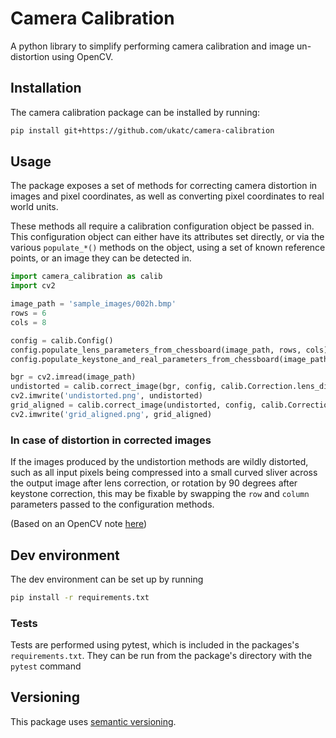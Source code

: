 # Camera Calibration

A python library to simplify performing camera calibration and image un-distortion using OpenCV.

## Installation

The camera calibration package can be installed by running:
```bash
pip install git+https://github.com/ukatc/camera-calibration
```

## Usage

The package exposes a set of methods for correcting camera distortion in images and pixel
coordinates, as well as converting pixel coordinates to real world units.

These methods all require a calibration configuration object be passed in.
This configuration object can either have its attributes set directly, or via the various
`populate_*()` methods on the object, using a set of known reference points, or an image they can be
detected in.

```python
import camera_calibration as calib
import cv2

image_path = 'sample_images/002h.bmp'
rows = 6
cols = 8

config = calib.Config()
config.populate_lens_parameters_from_chessboard(image_path, rows, cols)
config.populate_keystone_and_real_parameters_from_chessboard(image_path, cols, rows, 90.06, 64.45)

bgr = cv2.imread(image_path)
undistorted = calib.correct_image(bgr, config, calib.Correction.lens_distortion)
cv2.imwrite('undistorted.png', undistorted)
grid_aligned = calib.correct_image(undistorted, config, calib.Correction.keystone_distortion)
cv2.imwrite('grid_aligned.png', grid_aligned)
```

### In case of distortion in corrected images 

If the images produced by the undistortion methods are wildly distorted, such as all input pixels being compressed into
a small curved sliver across the output image after lens correction, or rotation by 90 degrees after keystone
correction, this may be fixable by swapping the `row` and `column` parameters passed to the configuration methods.

(Based on an OpenCV note [here](https://docs.opencv.org/2.4/modules/calib3d/doc/camera_calibration_and_3d_reconstruction.html#calibratecamera))

## Dev environment

The dev environment can be set up by running
```bash
pip install -r requirements.txt
```

### Tests

Tests are performed using pytest, which is included in the packages's `requirements.txt`.
They can be run from the package's directory with the `pytest` command

## Versioning

This package uses [semantic versioning](https://semver.org/).
